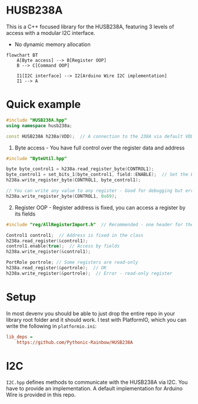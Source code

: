 # HUSB238A
This is a C++ focused library for the HUSB238A, featuring 3 levels of access with a modular I2C interface.
* No dynamic memory allocation
```mermaid
flowchart BT
    A[Byte access] --> B[Register OOP]
    B --> C[Command OOP]

    I1[I2C interface] --> I2[Arduino Wire I2C implementation]
    I1 --> A
```

# Quick example
```cpp
#include "HUSB238A.hpp"
using namespace husb238a;

const HUSB238A h238a(VDD);  // A connection to the 238A via default VDD I2C address
```
1. Byte access - You have full control over the register data and address
```cpp
#include "ByteUtil.hpp"

byte byte_control1 = h238a.read_register_byte(CONTROL1);
byte_control1 = set_bits_1(byte_control1, field::ENABLE);  // Set the ENABLE field to 1
h238a.write_register_byte(CONTROL1, byte_control1);

// You can write any value to any register - Good for debugging but error prone
h238a.write_register_byte(CONTROL1, 0x69);
```
2. Register OOP - Register address is fixed, you can access a register by its fields
```cpp
#include "reg/AllRegisterImport.h"  // Recommended - one header for the entire RegOOP layer

Control1 control1;  // Address is fixed in the class
h238a.read_register(&control1);
control1.enable(true);  // Access by fields
h238a.write_register(&control1);

PortRole portrole; // Some registers are read-only
h238a.read_register(&portrole);  // OK
h238a.write_register(&portrole);  // Error - read-only register
```

# Setup
In most devenv you should be able to just drop the entire repo in your library root folder and it should work.
I test with PlatformIO, which you can write the following in `platformio.ini`:
```ini
lib_deps =
    https://github.com/Pythonic-Rainbow/HUSB238A
```


# I2C
`I2C.hpp` defines methods to communicate with the HUSB238A via I2C.
You have to provide an implementation. A default implementation for Arduino Wire is provided in this repo.
